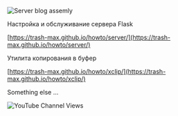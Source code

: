 ![Server blog assemly](https://github.com/trash-max/howto/actions/workflows/howto_assebly.yml/badge.svg)

Настройка и обслуживание сервера Flask

[https://trash-max.github.io/howto/server/](https://trash-max.github.io/howto/server/)



Утилита копирования в буфер

[https://trash-max.github.io/howto/xclip/](https://trash-max.github.io/howto/xclip/)



Something else ...



![YouTube Channel Views](https://img.shields.io/youtube/channel/views/UCSFR40osj7pJXouSiJDFXZA)


